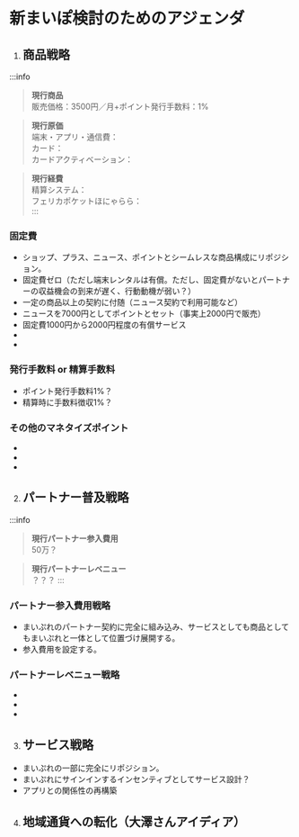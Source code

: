 # 新まいぽ検討のためのアジェンダ

1. ## 商品戦略
:::info
> **現行商品**  
> 販売価格：3500円／月+ポイント発行手数料：1%  

> **現行原価**  
> 端末・アプリ・通信費：  
> カード：  
> カードアクティベーション：  

> **現行経費**  
> 精算システム：  
> フェリカポケットほにゃらら：  
:::

### 固定費
* ショップ、プラス、ニュース、ポイントとシームレスな商品構成にリポジション。
* 固定費ゼロ（ただし端末レンタルは有償。ただし、固定費がないとパートナーの収益機会の到来が遅く、行動動機が弱い？）
* 一定の商品以上の契約に付随（ニュース契約で利用可能など）
* ニュースを7000円としてポイントとセット（事実上2000円で販売）
* 固定費1000円から2000円程度の有償サービス
* 
* 


### 発行手数料 or 精算手数料
* ポイント発行手数料1%？
* 精算時に手数料徴収1%？

### その他のマネタイズポイント
* 
* 
* 

2. ## パートナー普及戦略
:::info
> **現行パートナー参入費用**  
> 50万？

> **現行パートナーレベニュー**  
> ？？？
:::
### パートナー参入費用戦略
* まいぷれのパートナー契約に完全に組み込み、サービスとしても商品としてもまいぷれと一体として位置づけ展開する。
* 参入費用を設定する。
### パートナーレベニュー戦略
* 
* 
* 


3. ## サービス戦略
* まいぷれの一部に完全にリポジション。
* まいぷれにサインインするインセンティブとしてサービス設計？
* アプリとの関係性の再構築

4. ## 地域通貨への転化（大澤さんアイディア）

